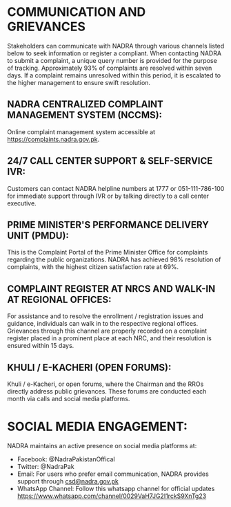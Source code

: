 # COMMUNICATION AND GRIEVANCES 

Stakeholders can communicate with NADRA through various channels listed below to seek information or register a compliant. When contacting NADRA to submit a complaint, a unique query number is provided for the purpose of tracking. Approximately $93 \%$ of complaints are resolved within seven days. If a complaint remains unresolved within this period, it is escalated to the higher management to ensure swift resolution.

## NADRA CENTRALIZED COMPLAINT MANAGEMENT SYSTEM (NCCMS):

Online complaint management system accessible at https://complaints.nadra.gov.pk.

## 24/7 CALL CENTER SUPPORT \& SELF-SERVICE IVR:

Customers can contact NADRA helpline numbers at 1777 or 051-111-786-100 for immediate support through IVR or by talking directly to a call center executive.

## PRIME MINISTER'S PERFORMANCE DELIVERY UNIT (PMDU):

This is the Complaint Portal of the Prime Minister Office for complaints regarding the public organizations. NADRA has achieved $98 \%$ resolution of complaints, with the highest citizen satisfaction rate at $69 \%$.

## COMPLAINT REGISTER AT NRCS AND WALK-IN AT REGIONAL OFFICES:

For assistance and to resolve the enrollment / registration issues and guidance, individuals can walk in to the respective regional offices. Grievances through this channel are properly recorded on a complaint register placed in a prominent place at each NRC, and their resolution is ensured within 15 days.

## KHULI / E-KACHERI (OPEN FORUMS): 

Khuli / e-Kacheri, or open forums, where the Chairman and the RROs directly address public grievances. These forums are conducted each month via calls and social media platforms.

# SOCIAL MEDIA ENGAGEMENT:

NADRA maintains an active presence on social media platforms at:

- Facebook: @NadraPakistanOffical
- Twitter: @NadraPak
- Email: For users who prefer email communication, NADRA provides support through csd@nadra.gov.pk
- WhatsApp Channel: Follow this whatsapp channel for official updates https://www.whatsapp.com/channel/0029VaH7JG2I1rckS9XnTg23